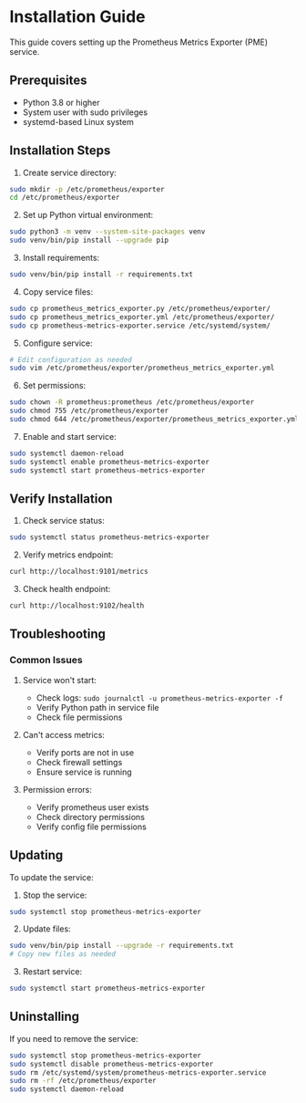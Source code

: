# Installation Guide

This guide covers setting up the Prometheus Metrics Exporter (PME) service.

## Prerequisites

- Python 3.8 or higher
- System user with sudo privileges
- systemd-based Linux system

## Installation Steps

1. Create service directory:
```bash
sudo mkdir -p /etc/prometheus/exporter
cd /etc/prometheus/exporter
```

2. Set up Python virtual environment:
```bash
sudo python3 -m venv --system-site-packages venv
sudo venv/bin/pip install --upgrade pip
```

3. Install requirements:
```bash
sudo venv/bin/pip install -r requirements.txt
```

4. Copy service files:
```bash
sudo cp prometheus_metrics_exporter.py /etc/prometheus/exporter/
sudo cp prometheus_metrics_exporter.yml /etc/prometheus/exporter/
sudo cp prometheus-metrics-exporter.service /etc/systemd/system/
```

5. Configure service:
```bash
# Edit configuration as needed
sudo vim /etc/prometheus/exporter/prometheus_metrics_exporter.yml
```

6. Set permissions:
```bash
sudo chown -R prometheus:prometheus /etc/prometheus/exporter
sudo chmod 755 /etc/prometheus/exporter
sudo chmod 644 /etc/prometheus/exporter/prometheus_metrics_exporter.yml
```

7. Enable and start service:
```bash
sudo systemctl daemon-reload
sudo systemctl enable prometheus-metrics-exporter
sudo systemctl start prometheus-metrics-exporter
```

## Verify Installation

1. Check service status:
```bash
sudo systemctl status prometheus-metrics-exporter
```

2. Verify metrics endpoint:
```bash
curl http://localhost:9101/metrics
```

3. Check health endpoint:
```bash
curl http://localhost:9102/health
```

## Troubleshooting

### Common Issues

1. Service won't start:
   - Check logs: `sudo journalctl -u prometheus-metrics-exporter -f`
   - Verify Python path in service file
   - Check file permissions

2. Can't access metrics:
   - Verify ports are not in use
   - Check firewall settings
   - Ensure service is running

3. Permission errors:
   - Verify prometheus user exists
   - Check directory permissions
   - Verify config file permissions

## Updating

To update the service:

1. Stop the service:
```bash
sudo systemctl stop prometheus-metrics-exporter
```

2. Update files:
```bash
sudo venv/bin/pip install --upgrade -r requirements.txt
# Copy new files as needed
```

3. Restart service:
```bash
sudo systemctl start prometheus-metrics-exporter
```

## Uninstalling

If you need to remove the service:

```bash
sudo systemctl stop prometheus-metrics-exporter
sudo systemctl disable prometheus-metrics-exporter
sudo rm /etc/systemd/system/prometheus-metrics-exporter.service
sudo rm -rf /etc/prometheus/exporter
sudo systemctl daemon-reload
```